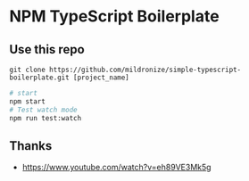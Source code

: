 # NPM TypeScript Boilerplate

## Use this repo

```
git clone https://github.com/mildronize/simple-typescript-boilerplate.git [project_name]
```

```bash
# start
npm start
# Test watch mode
npm run test:watch
```

## Thanks
- https://www.youtube.com/watch?v=eh89VE3Mk5g